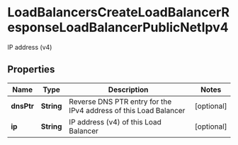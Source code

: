 

# LoadBalancersCreateLoadBalancerResponseLoadBalancerPublicNetIpv4

IP address (v4)

## Properties

| Name | Type | Description | Notes |
|------------ | ------------- | ------------- | -------------|
|**dnsPtr** | **String** | Reverse DNS PTR entry for the IPv4 address of this Load Balancer |  [optional] |
|**ip** | **String** | IP address (v4) of this Load Balancer |  [optional] |



